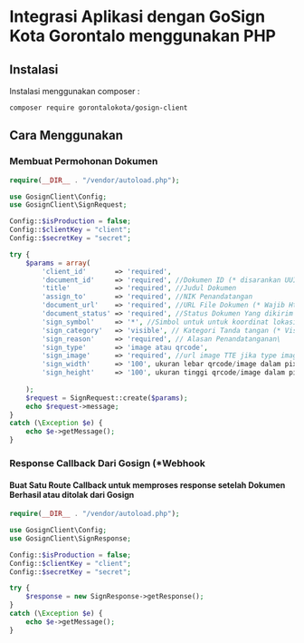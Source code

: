# Integrasi Aplikasi dengan GoSign Kota Gorontalo menggunakan PHP

## Instalasi

Instalasi menggunakan composer :

```
composer require gorontalokota/gosign-client
```

## Cara Menggunakan

### Membuat Permohonan Dokumen

```php
require(__DIR__ . "/vendor/autoload.php");

use GosignClient\Config;
use GosignClient\SignRequest;

Config::$isProduction = false;
Config::$clientKey = "client";
Config::$secretKey = "secret";

try {
    $params = array(
        'client_id'       => 'required',
        'document_id'     => 'required', //Dokumen ID (* disarankan UUID
        'title'           => 'required', //Judul Dokumen
        'assign_to'       => 'required', //NIK Penandatangan
        'document_url'    => 'required', //URL File Dokumen (* Wajib Https
        'document_status' => 'required', //Status Dokumen Yang dikirim
        'sign_symbol'     => '*', //Simbol untuk untuk koordinat lokasi tanda tangan (ex. *,@,#,|,^,$
        'sign_category'   => 'visible', // Kategori Tanda tangan (* Visible atau Invisible
        'sign_reason'     => 'required', // Alasan Penandatanganan\
        'sign_type'       => 'image atau qrcode',
        'sign_image'      => 'required', //url image TTE jika type image
        'sign_width'      => '100', ukuran lebar qrcode/image dalam pixel
        'sign_height'     => '100', ukuran tinggi qrcode/image dalam pixel
                    
    );
    $request = SignRequest::create($params);
    echo $request->message;
}
catch (\Exception $e) {
    echo $e->getMessage();
}


```

### Response Callback Dari Gosign (*Webhook
#### Buat Satu Route Callback untuk memproses response setelah Dokumen Berhasil atau ditolak dari Gosign

```php
require(__DIR__ . "/vendor/autoload.php");

use GosignClient\Config;
use GosignClient\SignResponse;

Config::$isProduction = false;
Config::$clientKey = "client";
Config::$secretKey = "secret";

try {
    $response = new SignResponse->getResponse();
}
catch (\Exception $e) {
    echo $e->getMessage();
}
```

